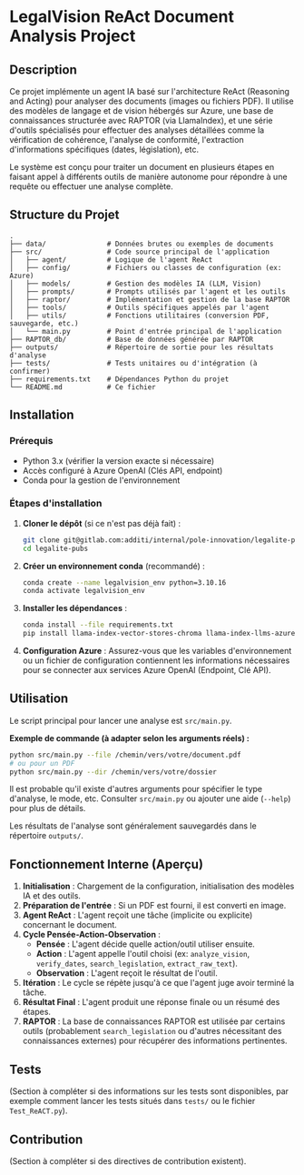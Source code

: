# LegalVision ReAct Document Analysis Project

## Description

Ce projet implémente un agent IA basé sur l'architecture ReAct (Reasoning and Acting) pour analyser des documents (images ou fichiers PDF). Il utilise des modèles de langage et de vision hébergés sur Azure, une base de connaissances structurée avec RAPTOR (via LlamaIndex), et une série d'outils spécialisés pour effectuer des analyses détaillées comme la vérification de cohérence, l'analyse de conformité, l'extraction d'informations spécifiques (dates, législation), etc.

Le système est conçu pour traiter un document en plusieurs étapes en faisant appel à différents outils de manière autonome pour répondre à une requête ou effectuer une analyse complète.

## Structure du Projet

```
.
├── data/               # Données brutes ou exemples de documents
├── src/                # Code source principal de l'application
│   ├── agent/          # Logique de l'agent ReAct
│   ├── config/         # Fichiers ou classes de configuration (ex: Azure)
│   ├── models/         # Gestion des modèles IA (LLM, Vision)
│   ├── prompts/        # Prompts utilisés par l'agent et les outils
│   ├── raptor/         # Implémentation et gestion de la base RAPTOR
│   ├── tools/          # Outils spécifiques appelés par l'agent
│   ├── utils/          # Fonctions utilitaires (conversion PDF, sauvegarde, etc.)
│   └── main.py         # Point d'entrée principal de l'application
├── RAPTOR_db/          # Base de données générée par RAPTOR
├── outputs/            # Répertoire de sortie pour les résultats d'analyse
├── tests/              # Tests unitaires ou d'intégration (à confirmer)
├── requirements.txt    # Dépendances Python du projet
└── README.md           # Ce fichier
```

## Installation

### Prérequis

*   Python 3.x (vérifier la version exacte si nécessaire)
*   Accès configuré à Azure OpenAI (Clés API, endpoint)
*   Conda pour la gestion de l'environnement

### Étapes d'installation

1.  **Cloner le dépôt** (si ce n'est pas déjà fait) :
    ```bash
    git clone git@gitlab.com:additi/internal/pole-innovation/legalite-pubs.git
    cd legalite-pubs
    ```

2.  **Créer un environnement conda** (recommandé) :
    ```bash
    conda create --name legalvision_env python=3.10.16
    conda activate legalvision_env
    ```

3.  **Installer les dépendances** :
    ```bash
    conda install --file requirements.txt
    pip install llama-index-vector-stores-chroma llama-index-llms-azure-openai llama-index-embeddings-azure-openai llama-index-packs-raptor PyMuPDF opencv-python docling
    ```

4.  **Configuration Azure** :
    Assurez-vous que les variables d'environnement ou un fichier de configuration contiennent les informations nécessaires pour se connecter aux services Azure OpenAI (Endpoint, Clé API).

## Utilisation

Le script principal pour lancer une analyse est `src/main.py`.

**Exemple de commande (à adapter selon les arguments réels) :**

```bash
python src/main.py --file /chemin/vers/votre/document.pdf
# ou pour un PDF
python src/main.py --dir /chemin/vers/votre/dossier
```

Il est probable qu'il existe d'autres arguments pour spécifier le type d'analyse, le mode, etc. Consulter `src/main.py` ou ajouter une aide (`--help`) pour plus de détails.

Les résultats de l'analyse sont généralement sauvegardés dans le répertoire `outputs/`.

## Fonctionnement Interne (Aperçu)

1.  **Initialisation** : Chargement de la configuration, initialisation des modèles IA et des outils.
2.  **Préparation de l'entrée** : Si un PDF est fourni, il est converti en image.
3.  **Agent ReAct** : L'agent reçoit une tâche (implicite ou explicite) concernant le document.
4.  **Cycle Pensée-Action-Observation** :
    *   **Pensée** : L'agent décide quelle action/outil utiliser ensuite.
    *   **Action** : L'agent appelle l'outil choisi (ex: `analyze_vision`, `verify_dates`, `search_legislation`, `extract_raw_text`).
    *   **Observation** : L'agent reçoit le résultat de l'outil.
5.  **Itération** : Le cycle se répète jusqu'à ce que l'agent juge avoir terminé la tâche.
6.  **Résultat Final** : L'agent produit une réponse finale ou un résumé des étapes.
7.  **RAPTOR** : La base de connaissances RAPTOR est utilisée par certains outils (probablement `search_legislation` ou d'autres nécessitant des connaissances externes) pour récupérer des informations pertinentes.

## Tests

(Section à compléter si des informations sur les tests sont disponibles, par exemple comment lancer les tests situés dans `tests/` ou le fichier `Test_ReACT.py`).

## Contribution

(Section à compléter si des directives de contribution existent).
